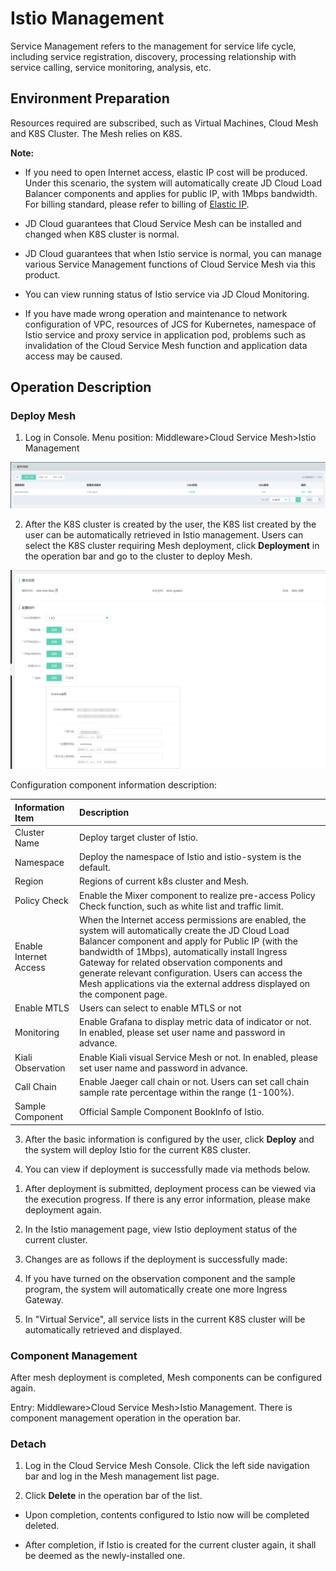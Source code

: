 #  Istio Management


Service Management refers to the management for service life cycle, including service registration, discovery, processing relationship with service calling, service monitoring, analysis, etc.


## Environment Preparation

Resources required are subscribed, such as Virtual Machines, Cloud Mesh and K8S Cluster. The Mesh relies on K8S.

**Note:** 

-  If you need to open Internet access, elastic IP cost will be produced. Under this scenario, the system will automatically create JD Cloud Load Balancer components and applies for public IP, with 1Mbps bandwidth. For billing standard, please refer to billing of [Elastic IP](../../../Hyper-Converged-IDC/Cloud-Physical-Server/Operation-Guide/Networking/Elastic-IP-For-Physical-Cloud.md).

-  JD Cloud guarantees that Cloud Service Mesh can be installed and changed when K8S cluster is normal.

-  JD Cloud guarantees that when Istio service is normal, you can manage various Service Management functions of Cloud Service Mesh via this product.

-  You can view running status of Istio service via JD Cloud Monitoring.

-  If you have made wrong operation and maintenance to network configuration of VPC, resources of JCS for Kubernetes, namespace of Istio service and proxy service in application pod, problems such as invalidation of the Cloud Service Mesh function and application data access may be caused.


## Operation Description

###  Deploy Mesh

1. Log in Console. Menu position: Middleware>Cloud Service Mesh>Istio Management
 
 ![](../../../../image/Internet-Middleware/Mesh/istio-list.png)

2. After the K8S cluster is created by the user, the K8S list created by the user can be automatically retrieved in Istio management. Users can select the K8S cluster requiring Mesh deployment, click **Deployment** in the operation bar and go to the cluster to deploy Mesh.
 
![](../../../../image/Internet-Middleware/Mesh/bs.png)

Configuration component information description:

| Information Item | Description |
| :- | :- |
| Cluster Name| Deploy target cluster of Istio. |
| Namespace | Deploy the namespace of Istio and istio-system is the default. |
| Region | Regions of current k8s cluster and Mesh. |
| Policy Check | Enable the Mixer component to realize pre-access Policy Check function, such as white list and traffic limit. |
| Enable Internet Access |  When the Internet access permissions are enabled, the system will automatically create the JD Cloud Load Balancer component and apply for Public IP (with the bandwidth of 1Mbps), automatically install Ingress Gateway for related observation components and generate relevant configuration. Users can access the Mesh applications via the external address displayed on the component page.  |
| Enable MTLS | Users can select to enable MTLS or not |
| Monitoring | Enable Grafana to display metric data of indicator or not. In enabled, please set user name and password in advance.  |
| Kiali Observation | Enable Kiali visual Service Mesh or not. In enabled, please set user name and password in advance. |
| Call Chain | Enable Jaeger call chain or not. Users can set call chain sample rate percentage within the range (1-100%). |
| Sample Component | Official Sample Component BookInfo of Istio. |



3.	 After the basic information is configured by the user, click **Deploy** and the system will deploy Istio for the current K8S cluster.

4.	 You can view if deployment is successfully made via methods below.

1)	 After deployment is submitted, deployment process can be viewed via the execution progress. If there is any error information, please make deployment again.

2)	 In the Istio management page, view Istio deployment status of the current cluster.

5) 	Changes are as follows if the deployment is successfully made:

1)	 If you have turned on the observation component and the sample program, the system will automatically create one more Ingress Gateway.

2)	 In "Virtual Service", all service lists in the current K8S cluster will be automatically retrieved and displayed.


###  Component Management

After mesh deployment is completed, Mesh components can be configured again.

Entry: Middleware>Cloud Service Mesh>Istio Management. There is component management operation in the operation bar.

###  Detach

1. Log in the Cloud Service Mesh Console. Click the left side navigation bar and log in the Mesh management list page.

2. Click **Delete** in the operation bar of the list.

-  Upon completion, contents configured to Istio now will be completed deleted.

-  After completion, if Istio is created for the current cluster again, it shall be deemed as the newly-installed one.









